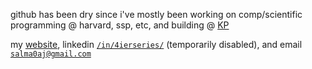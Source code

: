 github has been dry since i've mostly been working on comp/scientific programming @ harvard, ssp, etc, and building @ <a href="https://www.kidogoproductions.com" target="_blank">KP</a>


my <a href="https://www.salmaj.dev" target="_blank">website</a>, linkedin <a href="https://www.linkedin.com/in/4ierseries/" target="_blank">`/in/4ierseries/`</a> (temporarily disabled), and email <a href="mailto:4i3rseries@gmail.com" target="_blank">`salma0aj@gmail.com`</a>
